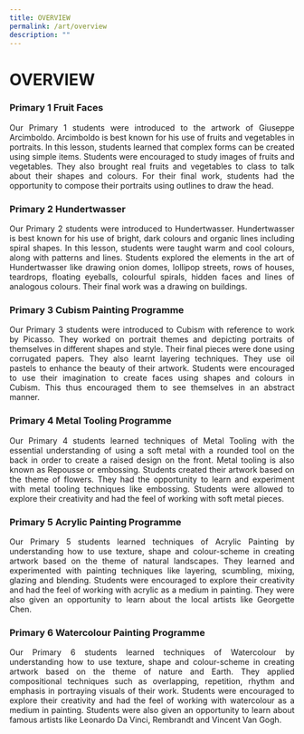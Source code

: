 ```yaml
---
title: OVERVIEW
permalink: /art/overview
description: ""
---
```

# OVERVIEW

### Primary 1 Fruit Faces

<p style="text-align: justify;">Our Primary 1 students were introduced to the artwork of Giuseppe Arcimboldo. Arcimboldo is best known for his use of fruits and vegetables in portraits. In this lesson, students learned that complex forms can be created using simple items. Students were encouraged to study images of fruits and vegetables. They also brought real fruits and vegetables to class to talk about their shapes and colours. For their final work, students had the opportunity to compose their portraits using outlines to draw the head.</p>

### Primary 2 Hundertwasser

<p style="text-align: justify;">Our Primary 2 students were introduced to Hundertwasser. Hundertwasser is best known for his use of bright, dark colours and organic lines including spiral shapes. In this lesson, students were taught warm and cool colours, along with patterns and lines. Students explored the elements in the art of Hundertwasser like drawing onion domes, lollipop streets, rows of houses, teardrops, floating eyeballs, colourful spirals, hidden faces and lines of analogous colours. Their final work was a drawing on buildings.</p>

###  Primary 3 Cubism Painting Programme
  
<p style="text-align: justify;">Our Primary 3 students were introduced to Cubism with reference to work by Picasso. They worked on portrait themes and depicting portraits of themselves in different shapes and style. Their final pieces were done using corrugated papers. They also learnt layering techniques. They use oil pastels to enhance the beauty of their artwork. Students were encouraged to use their imagination to create faces using shapes and colours in Cubism. This thus encouraged them to see themselves in an abstract manner.</p>

### Primary 4 Metal Tooling Programme
  
<p style="text-align: justify;">Our Primary 4 students learned techniques of Metal Tooling with the essential understanding of using a soft metal with a rounded tool on the back in order to create a raised design on the front. Metal tooling is also known as Repousse or embossing. Students created their artwork based on the theme of flowers. They had the opportunity to learn and experiment with metal tooling techniques like embossing. Students were allowed to explore their creativity and had the feel of working with soft metal pieces.</p>

###  Primary 5 Acrylic Painting Programme  

<p style="text-align: justify;">Our Primary 5 students learned techniques of Acrylic Painting by understanding how to use texture, shape and colour-scheme in creating artwork based on the theme of natural landscapes. They learned and experimented with painting techniques like layering, scumbling, mixing, glazing and blending. Students were encouraged to explore their creativity and had the feel of working with acrylic as a medium in painting. They were also given an opportunity to learn about the local artists like Georgette Chen.</p>

###  Primary 6 Watercolour Painting Programme  

<p style="text-align: justify;">Our Primary 6 students learned techniques of Watercolour by understanding how to use texture, shape and colour-scheme in creating artwork based on the theme of nature and Earth. They applied compositional techniques such as overlapping, repetition, rhythm and emphasis in portraying visuals of their work. Students were encouraged to explore their creativity and had the feel of working with watercolour as a medium in painting. Students were also given an opportunity to learn about famous artists like Leonardo Da Vinci, Rembrandt and Vincent Van Gogh. </p>